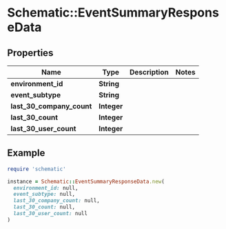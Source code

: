 # Schematic::EventSummaryResponseData

## Properties

| Name | Type | Description | Notes |
| ---- | ---- | ----------- | ----- |
| **environment_id** | **String** |  |  |
| **event_subtype** | **String** |  |  |
| **last_30_company_count** | **Integer** |  |  |
| **last_30_count** | **Integer** |  |  |
| **last_30_user_count** | **Integer** |  |  |

## Example

```ruby
require 'schematic'

instance = Schematic::EventSummaryResponseData.new(
  environment_id: null,
  event_subtype: null,
  last_30_company_count: null,
  last_30_count: null,
  last_30_user_count: null
)
```

